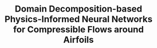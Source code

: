 ---
layout: page_thesis
university: tud
collaboration: German Aerospace Center
title: Domain Decomposition-based Physics-Informed Neural Networks for Compressible Flows around Airfoils
co-supervisor: Simon Wassing (German Aerospace Center)
student:
runningindex: 41
nolink:
redirect: /assets/pdf/thesis_projects/2025/2025-heinlein_wassing-pinns-dd-transonic_flows_airfoil/project_description.pdf
project_description: /assets/pdf/thesis_projects/2025/2025-heinlein_wassing-pinns-dd-transonic_flows_airfoil/project_description.pdf
interim_thesis:
interim_presentation:
final_thesis:
final_presentation:
category: master_thesis
status: open
---